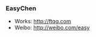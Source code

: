 ### EasyChen 

- Works: http://ftqq.com
- Weibo: http://weibo.com/easy

<!--
**easychen/easychen** is a ✨ _special_ ✨ repository because its `README.md` (this file) appears on your GitHub profile.

- Working On: https://windmark.pro - Write Video using markdown and tailwind

Here are some ideas to get you started:

- 🔭 I’m currently working on ...
- 🌱 I’m currently learning ...
- 👯 I’m looking to collaborate on ...
- 🤔 I’m looking for help with ...
- 💬 Ask me about ...
- 📫 How to reach me: ...
- 😄 Pronouns: ...
- ⚡ Fun fact: ...
-->
